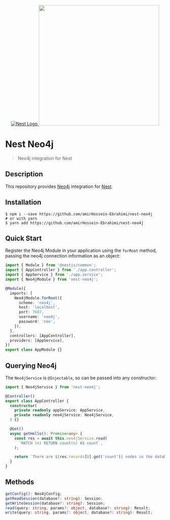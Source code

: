 <p align="center">
  <a href="http://nestjs.com/" target="blank"><img src="https://kamilmysliwiec.com/public/nest-logo.png#1" alt="Nest Logo" />   </a>
  <a href="https://neo4j.com" target="_blank"><img src="https://dist.neo4j.com/wp-content/uploads/20140926224303/neo4j_logo-facebook.png" width="380"></a>
</p>

# Nest Neo4j

> Neo4j integration for Nest

## Description

This repository provides [Neo4j](https://www.neo4j.com) integration for [Nest](http://nestjs.com/).

## Installation

```
$ npm i --save https://github.com/amirHossein-Ebrahimi/nest-neo4j
# or with yarn
$ yarn add https://github.com/amirHossein-Ebrahimi/nest-neo4j
```

## Quick Start

Register the Neo4j Module in your application using the `forRoot` method, passing the neo4j connection information as an object:

```ts
import { Module } from '@nestjs/common';
import { AppController } from './app.controller';
import { AppService } from './app.service';
import { Neo4jModule } from 'nest-neo4j';

@Module({
  imports: [
    Neo4jModule.forRoot({
      scheme: 'neo4j',
      host: 'localhost',
      port: 7687,
      username: 'neo4j',
      password: 'neo',
    }),
  ],
  controllers: [AppController],
  providers: [AppService],
})
export class AppModule {}
```

## Querying Neo4j

The `Neo4jService` is `@Injectable`, so can be passed into any constructor:

```ts
import { Neo4jService } from 'nest-neo4j';

@Controller()
export class AppController {
  constructor(
    private readonly appService: AppService,
    private readonly neo4jService: Neo4jService,
  ) {}

  @Get()
  async getHello(): Promise<any> {
    const res = await this.neo4jService.read(
      `MATCH (n) RETURN count(n) AS count`,
    );

    return `There are ${res.records[0].get('count')} nodes in the database`;
  }
}
```

## Methods

```ts
getConfig(): Neo4jConfig;
getReadSession(database?: string): Session;
getWriteSession(database?: string): Session;
read(query: string, params?: object, database?: string): Result;
write(query: string, params?: object, database?: string): Result;
```
